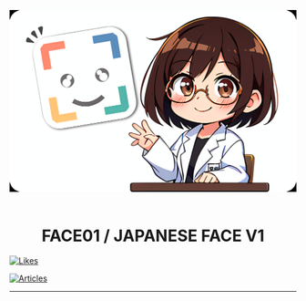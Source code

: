 <p align="center">
  <img src="assets/1809014618.png" alt="eye-catch" width="600">
  <br />
  <br />
  <h1 align="center">FACE01 / JAPANESE FACE V1</h1>

  <!-- Like のバッジ -->
  <a href="https://zenn.dev/yKesamaru"><img src="https://badgen.org/img/zenn/yKesamaru/likes?style=flat" alt="Likes" /></a>

  <!-- Articles のバッジ -->
  <a href="https://zenn.dev/yKesamaru"><img src="https://badgen.org/img/zenn/yKesamaru/articles?style=flat" alt="Articles" /></a>
</p>

<hr />


<!-- [![Top Langs](https://github-readme-stats.vercel.app/api/top-langs/?username=yKesamaru&layout=compact&exclude_repo=comp-programming-cabal)](https://github.com/anuraghazra/github-readme-stats) -->